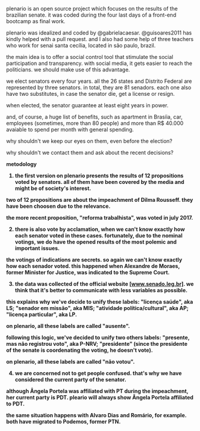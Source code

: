 plenario is an open source project which focuses on the results of the brazilian senate.
it was coded during the four last days of a front-end bootcamp as final work. 

plenario was idealized and coded by @gabrielacaesar.
@guisoares2011 has kindly helped with a pull request.
and I also had some help of three teachers who work for senai santa cecília, located in são paulo, brazil.

the main idea is to offer a social control tool that stimulate the social participation and transparency. 
with social media, it gets easier to reach the politicians. we should make use of this advantage.

we elect senators every four years. all the 26 states and Distrito Federal are represented by three senators.
in total, they are 81 senadors. each one also have two substitutes, in case the senator die, get a license or resign.

when elected, the senator guarantee at least eight years in power. 

and, of course, a huge list of benefits, such as apartment in Brasíia, car, employees (sometimes, more than 80 people) and more than R$ 40.000 avaiable to spend per month with general spending. 

why shouldn't we keep our eyes on them, even before the election?

why shouldn't we contact them and ask about the recent decisions?


<strong>metodology<strong>
1. the first version on plenario presents the results of 12 propositions voted by senators. 
all of them have been covered by the media and might be of society's interest.

two of 12 propositions are about the impeachment of Dilma Rousseff. 
they have been choosen due to the relevance.

the more recent proposition, "reforma trabalhista", was voted in july 2017.

2. there is also vote by acclamation, when we can't know exactly how each senator voted in these cases.
fortunately, due to the nominal votings, we do have the opened results of the most polemic and important issues.

the votings of indications are secrets. so again we can't know exactly how each senador voted.
this happened when Alexandre de Moraes, former Minister for Justice, was indicated to the Supreme Court.

3. the data was collected of the official website [www.senado.leg.br].
we think that it's better to communicate with less variables as possible. 

this explains why we've decide to unify these labels:
"licença saúde", aka LS;
"senador em missão", aka MIS;
"atividade política/cultural", aka AP;
"licença particular", aka LP.

on plenario, all these labels are called "ausente".

following this logic, we've decided to unify two others labels:
"presente, mas não registrou voto", aka P-NRV;
"presidente" (since the presidente of the senate is coordenating the voting, he doesn't vote).

on plenario, all these labels are called "não votou".

4. we are concerned not to get people confused. that's why we have considered the current party of the senator. 

although Ângela Portela was affiliated with PT during the impeachment, her current party is PDT.
pleario will always show Ângela Portela affiliated to PDT. 

the same situation happens with Alvaro Dias and Romário, for example. 
both have migrated to Podemos, former PTN. 




